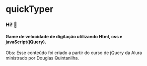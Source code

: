 # quickTyper


### Hi! 👋


#### Game de velocidade de digitação utilizando  Html, css   e javaScript(jQuery). 


Obs: Esse conteúdo foi criado a partir do curso de jQuery da Alura ministrado por Douglas Quintanilha.
